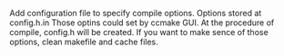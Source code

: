 Add configuration file to specify compile options.
Options stored at config.h.in
Those optins could set by ccmake GUI.
At the procedure of compile, config.h will be created.
If you want to make sence of those options, clean makefile and cache files.
